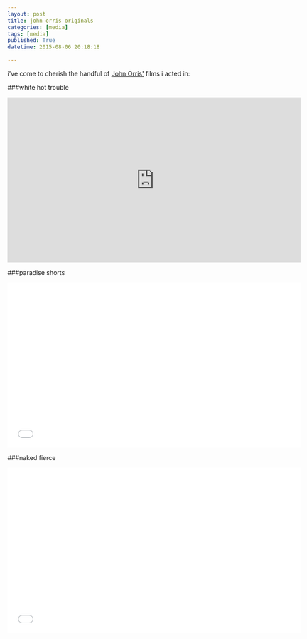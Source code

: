 ```yaml
---
layout: post
title: john orris originals
categories: [media]
tags: [media]
published: True
datetime: 2015-08-06 20:18:18

---
```


i've come to cherish the handful of [John Orris'](clients#jOrris) films i acted in:

###white hot trouble
<iframe width="660" height="371" src="https://www.youtube.com/embed/6-NJz6b6XhQ?feature=oembed" frameborder="0" allowfullscreen></iframe>

###paradise shorts
<iframe src="//player.vimeo.com/video/73359740" width="660" height="371" frameborder="0" title="&quot;Paradise Shorts&quot; .01-.10" webkitallowfullscreen mozallowfullscreen allowfullscreen></iframe>

###naked fierce
<iframe src="//player.vimeo.com/video/106900917" width="660" height="371" frameborder="0" title="Naked - &quot;Fierce&quot;" webkitallowfullscreen mozallowfullscreen allowfullscreen></iframe>